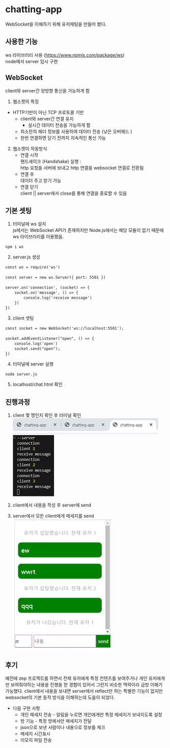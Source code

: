 # chatting-app
WebSocket을 이해하기 위해 유저채팅을 만들어 봤다.

## 사용한 기능
ws 라이브러리 사용 (https://www.npmjs.com/package/ws)      
node에서 server 임시 구현

## WebSocket
client와 server간 양방향 통신을 가능하게 함
1. 웹소켓의 특징             
- HTTP기반이 아닌 TCP 프로토콜 기반          
    - client와 server간 연결 유지         
        - 실시간 데이터 전송을 가능하게 함            
    - 최소한의 헤더 정보를 사용하여 데이터 전송 (낮은 오버헤드 )
    - 한번 연결하면 닫기 전까지 지속적인 통신 가능
2. 웹소켓이 작동방식
    - 연결 시작               
        핸드셰이크 (Handshake) 실행 :          
        http 요청을 서버에 보내고 http 연결을 websocket 연결로 전환됨
    - 연결 후                 
        데이터 주고 받기 가능
    - 연결 닫기               
        client || server에서 close를 통해 연결을 종료할 수 있음

## 기본 셋팅
1. 터미널에 ws 설치       
js에서는 WebSocket API가 존재하지만 Node.js에서는 해당 모듈이 없기 때문에 ws 라이브러리를 이용했음.
```
npm i ws
```
2. server.js 생성
```
const ws = require('ws')

const server = new ws.Server({ port: 5501 })

server.on('connection', (socket) => {
    socket.on('message', () => {
        console.log('receive message')
    })
})
```
3. client 셋팅
```
const socket = new WebSocket('ws://localhost:5501');

socket.addEventListener("open", () => {
    console.log('open')
    socket.send("open");
})
```
4. 터미널에 server 실행
```
node server.js
```
5. localhost/chat.html 확인

## 진행과정
1. client 몇 명인지 확인 후 터미널 확인      
![alt text](img/image-1.png)   
![alt text](img/image.png)

2. client에서 내용을 작성 후 server에 send           
3. server에서 모든 client에게 메세지를 send          
![alt text](img/image-2.png)

## 후기
예전에 zep 프로젝트를 하면서 전체 유저에게 특정 컨텐츠를 보여주거나 개인 유저에게만 보여줘야하는 내용을 진행을 한 경험이 있어서 그런지 비슷한 맥락이라 금방 이해가 가능했다.
client에서 내용을 보내면 server에서 reflect만 하는 특별한 기능이 없지만 websocket의 기본 동작 방식을 이해하는데 도움이 되었다.

- 다음 구현 사항 
    - 개인 메세지 전송 - 알림을 누르면 개인에게만 특정 메세지가 보내지도록 설정
    - 방 기능 - 특정 방에서만 메세지가 전달
    - json으로 보낸 사람이나 내용으로 정보를 체크
    - 메세지 시간표시
    - 이모지 파일 전송
